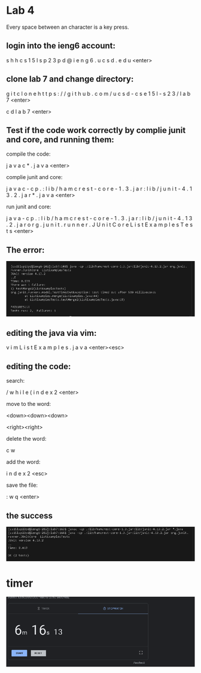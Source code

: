 # Lab 4

Every space between an character is a key press.

## login into the ieng6 account:


s h h c s 1 5 l s p 2 3 p d @ i e n g 6 . u c s d . e d u \<enter> 
  
  
## clone lab 7 and change directory:
  
  
g i t c l o n e h t t p s : / / g i t h u b . c o m / u c s d - c s e 1 5 l - s 2 3 / l a b 7 \<enter>
  
  
c d l a b 7 \<enter>
  
  
  
## Test if the code work correctly by complie junit and core, and running them:
compile the code:


j a v a c * . j a v a \<enter>  
  
complie junit and core:

j  a v a c - c p . : l i b / h a m c r e s t - c o r e - 1 . 3 . j a r : l i b / j u n i t - 4 . 1 3 . 2 . j a r * . j a v a \<enter>
  
run junit and core:


j a v a   - c p  . : l i b / h a m c r e s t - c o r e - 1 . 3 . j a r : l i b / j u n i t - 4 . 1 3 . 2 . j a r o r g . j u n i t . r u n n e r . J U n i t C o r e L i s t   E x a m p l e s T e s t s \<enter>
  
  
## The  error:
  ![image](lab444444444.png)


## editing the java via vim:


 v i m  L i s t E x a m p l e s . j a v a \<enter>\<esc>
 
 
 
 ## editing the  code:
 
 search:
 
 
 / w h i l e ( i n d e x 2 \<enter>
 
 
 move to the word:
 
 
 \<down>\<down>\<down>
 
 
 \<right>\<right>
 
 
 delete the word:
 
 
 c w 
 
 add the word:
 
 
 i n d e x 2 \<esc> 
 
 save the file:
 
 : w  q \<enter>


## the success
![image](correctsad.png)

# timer

![image](timer.png)
